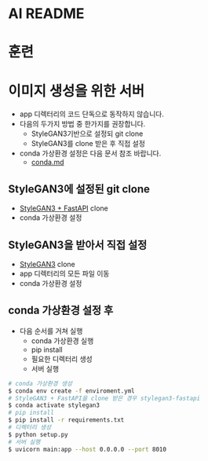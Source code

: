 # AI README

# 훈련

# 이미지 생성을 위한 서버
- app 디렉터리의 코드 단독으로 동작하지 않습니다.
- 다음의 두가지 방법 중 한가지를 권장합니다.
  - StyleGAN3기반으로 설정되 git clone
  - StyleGAN3를 clone 받은 후 직접 설정
- conda 가상환경 설정은 다음 문서 참조 바랍니다.
  - [conda.md](conda.md)

## StyleGAN3에 설정된 git clone
- [StyleGAN3 + FastAPI](https://github.com/mintropy/stylegan3) clone
- conda 가상환경 설정

## StyleGAN3을 받아서 직접 설정
- [StyleGAN3](https://github.com/NVlabs/stylegan3) clone
- app 디렉터리의 모든 파일 이동
- conda 가상환경 설정

## conda 가상환경 설정 후
- 다음 순서를 거쳐 실행
    - conda 가상환경 실행
    - pip install
    - 필요한 디렉터리 생성
    - 서버 실행

```bash
# conda 가상환경 생성
$ conda env create -f enviroment.yml
# StyleGAN3 + FastAPI을 clone 받은 경우 stylegan3-fastapi
$ conda activate stylegan3
# pip install
$ pip install -r requirements.txt
# 디렉터리 생성
$ python setup.py
# 서버 실행
$ uvicorn main:app --host 0.0.0.0 --port 8010
```
